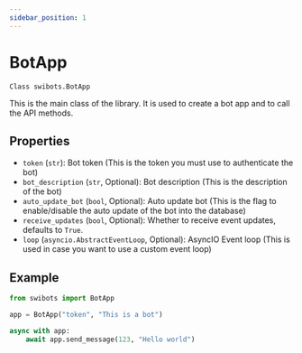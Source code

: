 ```yaml
---
sidebar_position: 1
---
```


# BotApp

`Class swibots.BotApp`

This is the main class of the library. It is used to create a bot app and to call the API methods.


## Properties

- `token` (`str`): Bot token (This is the token you must use to authenticate the bot)
- `bot_description` (`str`, Optional): Bot description (This is the description of the bot)
- `auto_update_bot` (`bool`, Optional): Auto update bot (This is the flag to enable/disable the auto update of the bot into the database)
- `receive_updates` (`bool`, Optional): Whether to receive event updates, defaults to `True`.
- `loop` (`asyncio.AbstractEventLoop`, Optional): AsyncIO Event loop (This is used in case you want to use a custom event loop)


## Example

```python
from swibots import BotApp

app = BotApp("token", "This is a bot")

async with app:
    await app.send_message(123, "Hello world")

```
